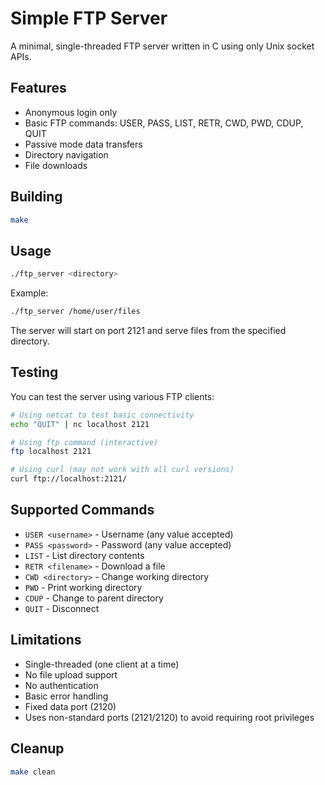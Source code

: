 # Simple FTP Server

A minimal, single-threaded FTP server written in C using only Unix socket APIs.

## Features

- Anonymous login only
- Basic FTP commands: USER, PASS, LIST, RETR, CWD, PWD, CDUP, QUIT
- Passive mode data transfers
- Directory navigation
- File downloads

## Building

```bash
make
```

## Usage

```bash
./ftp_server <directory>
```

Example:
```bash
./ftp_server /home/user/files
```

The server will start on port 2121 and serve files from the specified directory.

## Testing

You can test the server using various FTP clients:

```bash
# Using netcat to test basic connectivity
echo "QUIT" | nc localhost 2121

# Using ftp command (interactive)
ftp localhost 2121

# Using curl (may not work with all curl versions)
curl ftp://localhost:2121/
```

## Supported Commands

- `USER <username>` - Username (any value accepted)
- `PASS <password>` - Password (any value accepted)
- `LIST` - List directory contents
- `RETR <filename>` - Download a file
- `CWD <directory>` - Change working directory
- `PWD` - Print working directory
- `CDUP` - Change to parent directory
- `QUIT` - Disconnect

## Limitations

- Single-threaded (one client at a time)
- No file upload support
- No authentication
- Basic error handling
- Fixed data port (2120)
- Uses non-standard ports (2121/2120) to avoid requiring root privileges

## Cleanup

```bash
make clean
``` 